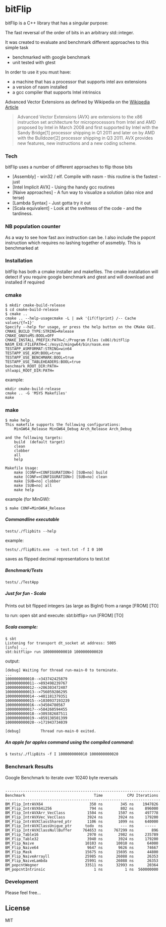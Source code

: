 # bitFlip

bitFlip is a C++ library that has a singular purpose:

The fast reversal of the order of bits in an arbitrary std::integer.

It was created to evaluate and benchmark different approaches to this simple task

+ benchmarked with google benchmark
+ unit tested with gtest

In order to use it you must have:

  - a machine that has a processor that supports intel avx extensions
  - a version of nasm installed
  - a gcc compiler that supports Intel intrinsics

Advanced Vector Extensions as defined by Wikipedia on the [Wikipedia Article][wiki]

> Advanced Vector Extensions (AVX) are extensions to the x86 instruction set architecture for microprocessors from Intel and AMD proposed by Intel in March 2008 and first supported by Intel with the Sandy Bridge[1] processor shipping in Q1 2011 and later on by AMD with the Bulldozer[2] processor shipping in Q3 2011. AVX provides new features, new instructions and a new coding scheme.


### Tech

bitFlip uses a number of different approaches to flip those bits

* [Assembly] - win32 / elf. Compile with nasm - this routine is the fastest - just
* [Intel Implicit AVX] - Using the handy gcc routines
* [Naive approaches] - A fun way to visualize a solution (also nice and terse)
* [Lambda Syntax] - Just gotta try it out
* [Scala equivalent] - Look at the sveltness of the code - and the tardiness.

### NB population counter
As a way to see how fast avx instruction can be. I also include the popcnt instruction which requires no lashing together of assmebly.
This is benchmarked at

### Installation

bitFlip has both a cmake installer and makefiles.
The cmake installation will detect if you require google benchmark and gtest and will download and installed if required

### cmake
```
$ mkdir cmake-build-release
$ cd cmake-build-release
$ cmake ..
cmake .. --help-usagecmake -L | awk '{if(f)print} /-- Cache values/{f=1}'
Specify --help for usage, or press the help button on the CMake GUI.
CMAKE_BUILD_TYPE:STRING=Release
CMAKE_GNUtoMS:BOOL=OFF
CMAKE_INSTALL_PREFIX:PATH=C:/Program Files (x86)/bitFlip
NASM_EXE:FILEPATH=C:/msys2/mingw64/bin/nasm.exe
TESTAPP_ASMFORMAT:STRING=win64
TESTAPP_USE_ASM:BOOL=true
TESTAPP_USE_BENCHMARK:BOOL=true
TESTAPP_USE_TABLEHEADERS:BOOL=true
benchmark_ROOT_DIR:PATH=
shlwapi_ROOT_DIR:PATH=

```

example:
```
mkdir cmake-build-release
cmake .. -G 'MSYS Makefiles'
make
```

### make
```
$ make help
This makefile supports the following configurations:
    MinGW64_Release MinGW64_Debug Arch_Release Arch_Debug

and the following targets:
    build  (default target)
    clean
    clobber
    all
    help

Makefile Usage:
    make [CONF=<CONFIGURATION>] [SUB=no] build
    make [CONF=<CONFIGURATION>] [SUB=no] clean
    make [SUB=no] clobber
    make [SUB=no] all
    make help
```

example (for MinGW):
```
$ make CONF=MinGW64_Release
```

##### Commandline executable

```
tests/./flipbits --help
```
example:

```
tests/./flipBits.exe  -o test.txt -f I 0 100
```

saves as flipped decimal representations to test.txt

##### Benchmark/Tests

```
tests/./TestApp

```

##### Just for fun - Scala
Prints out bit flipped integers (as large as BigInt) from a range [FROM] [TO]

to run:
open sbt and execute:
sbt:bitflip> run [FROM] [TO]

##### Scala example:

```
$ sbt
Listening for transport dt_socket at address: 5005
[info] ...
sbt:bitflip> run 1000000000010 1000000000020

```

output:

```
[debug] Waiting for thread run-main-0 to terminate.
...
1000000000010-->343742425879
1000000000011-->893498239767
1000000000012-->206303472407
1000000000013-->756059286295
1000000000014-->481181379351
1000000000015-->1030937193239
1000000000016-->34504780567
1000000000017-->584260594455
1000000000018-->309382687511
1000000000019-->859138501399
1000000000020-->171943734039

[debug]         Thread run-main-0 exited.

```

##### An apple for apples command using the compiled command:

```
$ tests/./flipBits -f I 1000000000010 1000000000020

```

### Benchmark Results

Google Benchmark to iterate over 10240 byte reversals


```

----------------------------------------------------------------------
Benchmark                               Time           CPU Iterations
----------------------------------------------------------------------
BM_Flip_IntrAVX64                     350 ns        345 ns    1947826
BM_Flip_IntrAVX64i256                 794 ns        802 ns     896000
BM_Flip_IntrAVXArr_VecClass          1504 ns       1507 ns     497778
BM_Flip_IntrAVXVec_VecClass          3924 ns       3924 ns     179200
BM_Flip_IntrAVXClassShared_ptr       1106 ns       1099 ns     640000
BM_Flip_IntrAVXClassUnique_ptr      todo  ns        --- ns     -----
BM_Flip_IntrAVXClassNullBuffer     764653 ns     767299 ns        896
BM_Flip_Table16                      2970 ns       2982 ns     235789
BM_Flip_Table32                      3940 ns       3924 ns     179200
BM_Flip_Naive                       10103 ns      10010 ns      64000
BM_Flip_Naive64                      9647 ns       9626 ns      74667
BM_Flip_Mask                        15675 ns      15695 ns      44800
BM_Flip_NaiveArrayll                25985 ns      26088 ns      26353
BM_Flip_NaiveLambda                 25991 ns      26088 ns      26353
BM_popcntWegner                     33511 ns      32993 ns      20364
BM_popcntIntrinsic                      1 ns          1 ns  560000000

```

### Development

Please feel free...

License
----

MIT


[//]: # (These are reference links used in the body of this note and get stripped out when the markdown processor does its job. There is no need to format nicely because it shouldn't be seen. Thanks SO - http://stackoverflow.com/questions/4823468/store-comments-in-markdown-syntax)


   [wiki]: <https://en.wikipedia.org/wiki/Advanced_Vector_Extensions>


